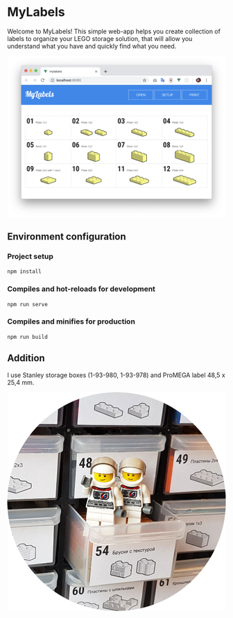 # MyLabels

Welcome to MyLabels! This simple web-app helps you create collection of labels to organize your LEGO storage solution, that will allow you understand what you have and quickly find what you need.

![screenshot](/screenshot.png)


## Environment configuration

### Project setup
```
npm install
```

### Compiles and hot-reloads for development
```
npm run serve
```

### Compiles and minifies for production
```
npm run build
```


## Addition

I use Stanley storage boxes (1-93-980, 1-93-978) and ProMEGA label 48,5 х 25,4 mm.

![result](/result.jpg)